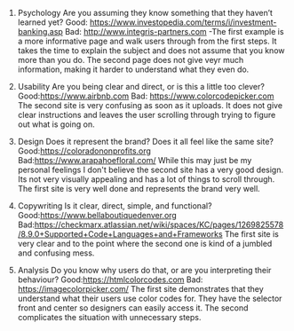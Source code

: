 1. Psychology
Are you assuming they know something that they haven’t learned yet?
Good: https://www.investopedia.com/terms/i/investment-banking.asp
Bad: http://www.integris-partners.com
-The first example is a more informative page and walk users through from the first steps. It takes the time to explain the subject and does not assume that you know more than you do. The second page does not give veyr much information, making it harder to understand what they even do.

2. Usability
Are you being clear and direct, or is this a little too clever?
Good:https://www.airbnb.com
Bad: https://www.colorcodepicker.com
The second site is very confusing as soon as it uploads. It does not give clear instructions and leaves the user scrolling through trying to figure out what is going on.

3. Design
Does it represent the brand? Does it all feel like the same site?
Good:https://coloradononprofits.org
Bad:https://www.arapahoefloral.com/
While this may just be my personal feelings I don't believe the second site has a very good design. Its not very visually appealing and has a lot of things to scroll through. The first site is very well done and represents the brand very well.

4. Copywriting
Is it clear, direct, simple, and functional?
Good:https://www.bellaboutiquedenver.org
Bad:https://checkmarx.atlassian.net/wiki/spaces/KC/pages/1269825578/8.9.0+Supported+Code+Languages+and+Frameworks
The first site is very clear and to the point where the second one is kind of a jumbled and confusing mess.

5. Analysis
Do you know why users do that, or are you interpreting their behaviour?
Good:https://htmlcolorcodes.com
Bad: https://imagecolorpicker.com/
The first site demonstrates that they understand what their users use color codes for. They have the selector front and center so designers can easily access it. The second complicates the situation with unnecessary steps.
